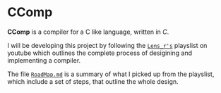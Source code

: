 # CComp

**CComp** is a compiler for a C like language, written in *C*.

I will be developing this project by following the
[`Lens_r's`](https://www.youtube.com/playlist?list=PLysa8wRFCssxGKj_RxBWr3rwmjEYlJIpa)
playslist on youtube which outlines the complete process
of desigining and implementing a compiler.

The file [`RoadMap.md`](https://github.com/Ruturajn/CComp/blob/main/RoadMap.md)
is a summary of what I picked up from the playslist, which include a set of
steps, that outline the whole design.
